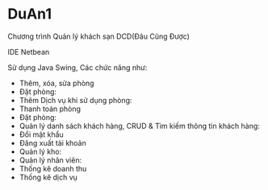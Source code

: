 # DuAn1
Chương trình Quản lý khách sạn DCD(Đâu Cũng Được)

IDE Netbean


Sử dụng Java Swing, 
Các chức năng như:
  + Thêm, xóa, sửa phòng
  + Đặt phòng:
  + Thêm Dịch vụ khi sử dụng phòng:
  + Thanh toán phòng
  + Đặt phòng:
  + Quản lý danh sách khách hàng, CRUD & Tìm kiếm thông tin khách hàng:
  + Đổi mật khẩu
  + Đăng xuất tài khoản
  + Quản lý kho:
  + Quản lý nhân viên:
  + Thống kê doanh thu
  + Thống kê dịch vụ
